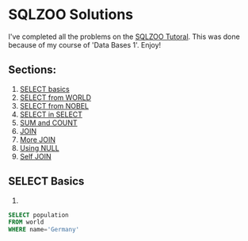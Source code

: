 # SQLZOO Solutions
I've completed all the problems on the [SQLZOO Tutoral](http://sqlzoo.net/wiki/SQL_Tutorial).
This was done because of my course of 'Data Bases 1'. Enjoy!

## Sections:
1. [SELECT basics](#select-basics)
2. [SELECT from WORLD](#select-from-world)
3. [SELECT from NOBEL](#select-from-nobel)
4. [SELECT in SELECT](#select-in-select)
5. [SUM and COUNT](#sum-and-count)
6. [JOIN](#join)
7. [More JOIN](#more-join)
8. [Using NULL](#using-null)
9. [Self JOIN](#self-join)

## SELECT Basics
1.
```sql
SELECT population
FROM world
WHERE name='Germany'
```

